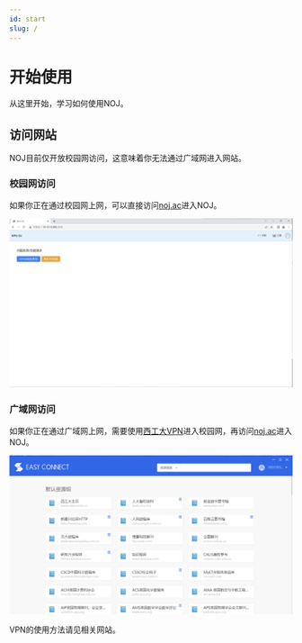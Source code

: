 ```yaml
---
id: start
slug: /
---
```

# 开始使用

从这里开始，学习如何使用NOJ。

## 访问网站

NOJ目前仅开放校园网访问，这意味着你无法通过广域网进入网站。

### 校园网访问

如果你正在通过校园网上网，可以直接访问[noj.ac](https://noj.ac)进入NOJ。

![pic1](./../assets/pic1.png)

### 广域网访问

如果你正在通过广域网上网，需要使用[西工大VPN](https://vpn.nwpu.edu.cn)进入校园网，再访问[noj.ac](https://noj.ac)进入NOJ。

![pic2](./../assets/pic2.png)

VPN的使用方法请见相关网站。

